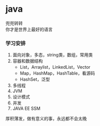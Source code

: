 # java
兜兜转转<br>
你才是世界上最好的语言<br>

### 学习安排

1. 面向对象，多态，string类，数组，常用类
2. 容器和数据结构
   - List，Arraylist，LinkedList，Vector
   - Map，HashMap，HashTable，看源码
   - HashSet，泛型
3. 多线程
4. JVM
5. 设计模式
6. 并发
7. JAVA EE SSM

厚积薄发，做有意义的事，永远都不会太晚